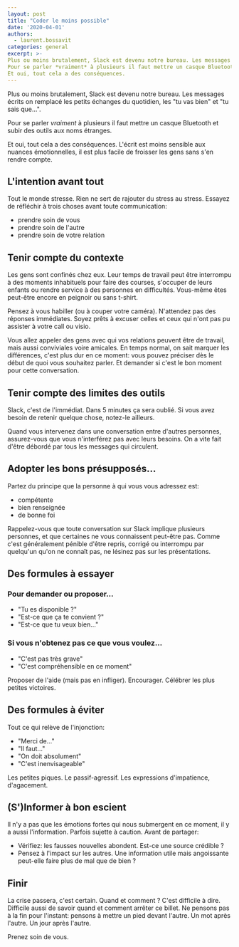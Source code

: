 ```yaml
---
layout: post
title: "Coder le moins possible"
date: '2020-04-01'
authors:
  - laurent.bossavit
categories: general
excerpt: >-
Plus ou moins brutalement, Slack est devenu notre bureau. Les messages écrits on remplacé les petits échanges du quotidien, les "tu vas bien" et "tu sais que…".
Pour se parler *vraiment* à plusieurs il faut mettre un casque Bluetooth et subir des outils aux noms étranges.
Et oui, tout cela a des conséquences.
---
```


Plus ou moins brutalement, Slack est devenu notre bureau. Les messages écrits on remplacé les petits échanges du quotidien, les "tu vas bien" et "tu sais que…".

Pour se parler *vraiment* à plusieurs il faut mettre un casque Bluetooth et subir des outils aux noms étranges.

Et oui, tout cela a des conséquences. L'écrit est moins sensible aux nuances émotionnelles, il est plus facile de froisser les gens sans s'en rendre compte.

## L'intention avant tout

Tout le monde stresse. Rien ne sert de rajouter du stress au stress. Essayez de réfléchir à trois choses avant toute communication:
- prendre soin de vous
- prendre soin de l'autre
- prendre soin de votre relation

## Tenir compte du contexte

Les gens sont confinés chez eux. Leur temps de travail peut être interrompu à des moments inhabituels pour faire des courses, s'occuper de leurs enfants ou rendre service à des personnes en difficultés. Vous-même êtes peut-être encore en peignoir ou sans t-shirt.

Pensez à vous habiller (ou à couper votre caméra). N'attendez pas des réponses immédiates. Soyez prêts à excuser celles et ceux qui n'ont pas pu assister à votre call ou visio.

Vous allez appeler des gens avec qui vos relations peuvent être de travail, mais aussi conviviales voire amicales. En temps normal, on sait marquer les différences, c'est plus dur en ce moment: vous pouvez préciser dès le début de quoi vous souhaitez parler. Et demander si c'est le bon moment pour cette conversation.

## Tenir compte des limites des outils

Slack, c'est de l'immédiat. Dans 5 minutes ça sera oublié. Si vous avez besoin de retenir quelque chose, notez-le ailleurs.

Quand vous intervenez dans une conversation entre d'autres personnes, assurez-vous que vous n'interférez pas avec leurs besoins. On a vite fait d'être débordé par tous les messages qui circulent.

## Adopter les bons présupposés…

Partez du principe que la personne à qui vous vous adressez est:
- compétente
- bien renseignée
- de bonne foi

Rappelez-vous que toute conversation sur Slack implique plusieurs personnes, et que certaines ne vous connaissent peut-être pas. Comme c'est généralement pénible d'être repris, corrigé ou interrompu par quelqu'un qu'on ne connaît pas, ne lésinez pas sur les présentations.

## Des formules à essayer

### Pour demander ou proposer…
- "Tu es disponible ?"
- "Est-ce que ça te convient ?"
- "Est-ce que tu veux bien…"

### Si vous n'obtenez pas ce que vous voulez…
- "C'est pas très grave"
- "C'est compréhensible en ce moment"

Proposer de l'aide (mais pas en infliger). Encourager. Célébrer les plus petites victoires.

## Des formules à éviter

Tout ce qui relève de l'injonction:
- "Merci de…"
- "Il faut…"
- "On doit absolument"
- "C'est inenvisageable"

Les petites piques. Le passif-agressif. Les expressions d'impatience, d'agacement.

## (S')Informer à bon escient

Il n'y a pas que les émotions fortes qui nous submergent en ce moment, il y a aussi l'information. Parfois sujette à caution. Avant de partager:

- Vérifiez: les fausses nouvelles abondent. Est-ce une source crédible ?
- Pensez à l'impact sur les autres. Une information utile mais angoissante peut-elle faire plus de mal que de bien ?

## Finir

La crise passera, c'est certain. Quand et comment ? C'est difficile à dire. Difficile aussi de savoir quand et comment arrêter ce billet. Ne pensons pas à la fin pour l'instant: pensons à mettre un pied devant l'autre. Un mot après l'autre. Un jour après l'autre.

Prenez soin de vous.
